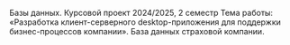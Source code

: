 Базы данных. Курсовой проект 2024/2025, 2 семестр
Тема работы: «Разработка клиент-серверного desktop-приложения для поддержки бизнес-процессов компании». 
База данных страховой компании.

